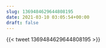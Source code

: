 ```yaml
---
slug: 1369484629644808195
date: 2021-03-10 03:05:54+00:00
draft: false
---
```


{{< tweet 1369484629644808195 >}}
